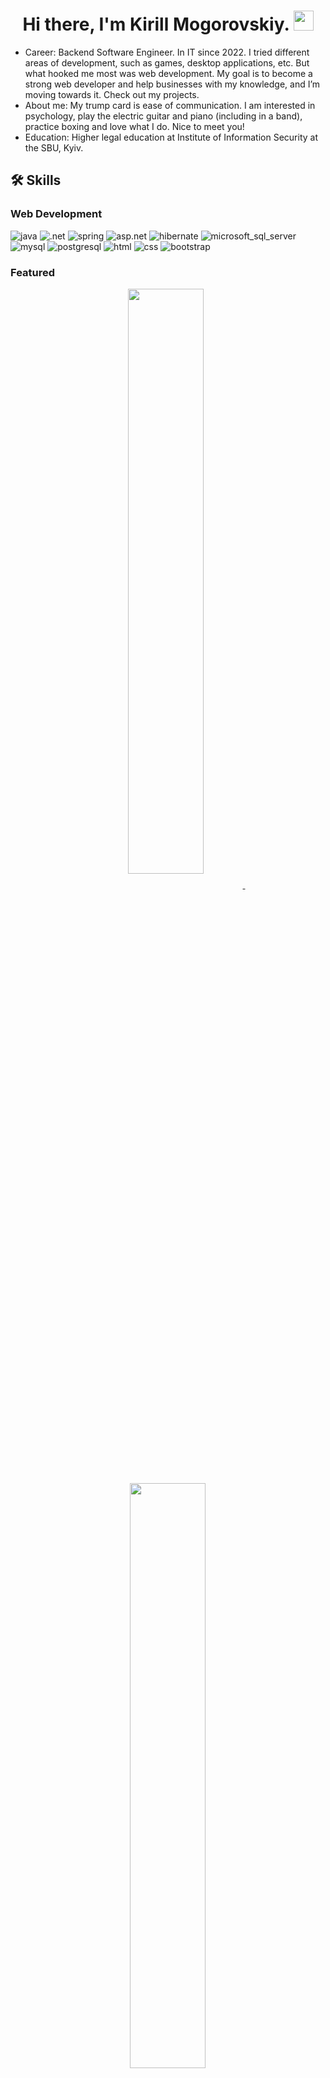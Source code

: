 <h1 align="center">Hi there, I'm Kirill Mogorovskiy.
<img src="https://media.giphy.com/media/v1.Y2lkPTc5MGI3NjExbXhrajA0NXk3OGQydmxoZGUzcTIxbGJ3YndsdDh4eXl3YTRmbTNjaSZlcD12MV9pbnRlcm5hbF9naWZfYnlfaWQmY3Q9Zw/3o7abooVPgeGpknXpu/giphy.gif" height="32"/></h1>

- Сareer: Backend Software Engineer. In IT since 2022. I tried different areas of development, such as games, desktop applications, etc. But what hooked me most was web development. My goal is to become a strong web developer and help businesses with my knowledge, and I’m moving towards it. Check out my projects.
- About me: My trump card is ease of communication. I am interested in psychology, play the electric guitar and piano (including in a band), practice boxing and love what I do. Nice to meet you!
- Education: Higher legal education at Institute of Information Security at the SBU, Kyiv.

## 🛠️ Skills

### Web Development

![java](https://img.shields.io/badge/Java-orange?style=for-the-badge&logo=oracle&logoColor=white)
![.net](https://img.shields.io/badge/.NET-blue?style=for-the-badge&logo=.NET&logoColor=white)
![spring](https://img.shields.io/badge/spring-5FB832?style=for-the-badge&logo=spring&logoColor=white)
![asp.net](https://img.shields.io/badge/ASP.NET-652076?style=for-the-badge&logo=.net&logoColor=white)
![hibernate](https://img.shields.io/badge/hibernate-59666C?style=for-the-badge&logo=hibernate&logoColor=white)
![microsoft_sql_server](https://img.shields.io/badge/microsoft_sql_server-CC2927?style=for-the-badge&logo=microsoft_sql_server&logoColor=white)
![mysql](https://img.shields.io/badge/mysql-4479A1?style=for-the-badge&logo=mysql&logoColor=white)
![postgresql](https://img.shields.io/badge/postgresql-4169E1?style=for-the-badge&logo=postgresql&logoColor=white)
![html](https://img.shields.io/badge/HTML5-E34F26?style=for-the-badge&logo=html5&logoColor=white)
![css](https://img.shields.io/badge/CSS3-1572B6?style=for-the-badge&logo=css3&logoColor=white)
![bootstrap](https://img.shields.io/badge/Bootstrap-563D7C?style=for-the-badge&logo=bootstrap&logoColor=white)

### Featured

<p align="center">
<a href="https://github.com/mogorovskiy/heap-overflow">
<img width='49%' align="center"src="https://github-readme-stats.vercel.app/api/pin/?username=mogorovskiy&repo=heap-overflow&border_color=02D892&bg_color=0D1117&title_color=C9D1D9&text_color=8B949E&icon_color=02D892" />
</a>
<span>&nbsp;</span>
<a href="https://github.com/mogorovskiy/attorney-parser">
<img width='49%' align="center"src="https://github-readme-stats.vercel.app/api/pin/?username=mogorovskiy&repo=attorney-parser&border_color=02D892&bg_color=0D1117&title_color=C9D1D9&text_color=8B949E&icon_color=02D892" />
</a>
</p>

<p align="center">
<a href="https://github.com/mogorovskiy/car-sharing">
<img width='49%' align="center"src="https://github-readme-stats.vercel.app/api/pin/?username=mogorovskiy&repo=car-sharing&border_color=02D892&bg_color=0D1117&title_color=C9D1D9&text_color=8B949E&icon_color=02D892" />
</a>
<span>&nbsp;</span>
<a href="https://github.com/mogorovskiy/web-registration">
<img width='49%' align="center"src="https://github-readme-stats.vercel.app/api/pin/?username=mogorovskiy&repo=web-registration&border_color=02D892&bg_color=0D1117&title_color=C9D1D9&text_color=8B949E&icon_color=02D892" />
</a>
</p>


## 🔗 Links

[![linked-in](https://img.shields.io/badge/Linked_In-0077B5?style=for-the-badge&logo=LinkedIn&logoColor=white)](https://www.linkedin.com/in/kirill-mogorovskiy-308a452b1/)
[![gmail](https://img.shields.io/badge/Gmail-D14836?style=for-the-badge&logo=Gmail&logoColor=white)](mailto:mgrvsky2@gmail.com)
[![instagram](https://img.shields.io/badge/Instagram-E4405F?style=for-the-badge&logo=instagram&logoColor=white)](https://www.instagram.com/mogorovskiy/)

